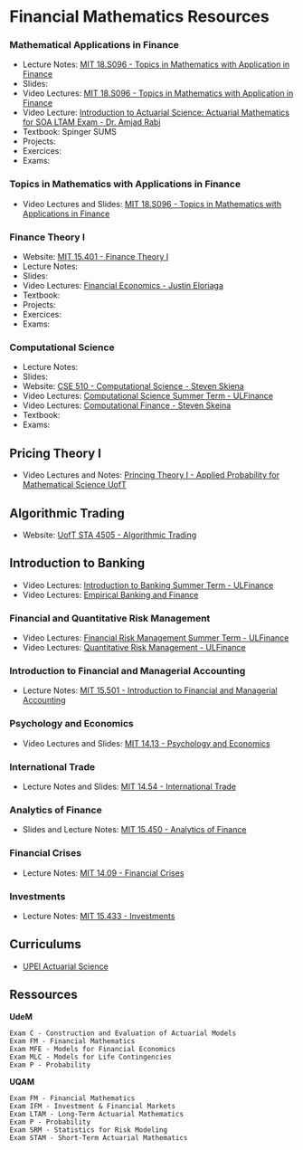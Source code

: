 # Financial Mathematics Resources

### Mathematical Applications in Finance

- Lecture Notes: [MIT 18.S096 - Topics in Mathematics with Application in Finance](https://ocw.mit.edu/courses/mathematics/18-s096-topics-in-mathematics-with-applications-in-finance-fall-2013/lecture-notes/)
- Slides:
- Video Lectures: [MIT 18.S096 - Topics in Mathematics with Application in Finance](https://www.youtube.com/playlist?list=PLUl4u3cNGP62uI_DWNdWoIMsgPcLGOx-V)
- Video Lecture: [Introduction to Actuarial Science:  Actuarial Mathematics for SOA LTAM Exam - Dr. Amjad Rabi](https://www.youtube.com/playlist?list=PLPFfAnUUQRfFgVaEatRGx7Eekqft0n8qK)
- Textbook: Spinger SUMS
- Projects:
- Exercices:
- Exams:

### Topics in Mathematics with Applications in Finance

- Video Lectures and Slides: [MIT 18.S096 - Topics in Mathematics with Applications in Finance](https://ocw.mit.edu/courses/mathematics/18-s096-topics-in-mathematics-with-applications-in-finance-fall-2013/index.htm)


### Finance Theory I

- Website: [MIT 15.401 - Finance Theory I](https://ocw.mit.edu/courses/sloan-school-of-management/15-401-finance-theory-i-fall-2008/index.htm)
- Lecture Notes:
- Slides:
- Video Lectures: [Financial Economics - Justin Eloriaga](https://www.youtube.com/playlist?list=PLEuzmtv9IuT-_TUC4kCC1pS9K4Cb2MRi0)
- Textbook:
- Projects:
- Exercices:
- Exams:

### Computational Science

- Lecture Notes:
- Slides:
- Website: [CSE 510 - Computational Science - Steven Skiena](https://www3.cs.stonybrook.edu/~skiena/691/)
- Video Lectures: [Computational Science Summer Term - ULFinance](https://www.youtube.com/watch?v=x6k4Edb34FU&list=PL4i4aZbplv9J5jan6mDbDHtjfm7ghMWfj)
- Video Lectures: [Computational Finance - Steven Skeina](https://www.youtube.com/playlist?list=PL9E205B8FAAD530E1)
- Textbook:
- Exams:

## Pricing Theory I

- Video Lectures and Notes: [Princing Theory I - Applied Probability for Mathematical Science UofT](http://www.utstat.utoronto.ca/sjaimung/courses/mmf1928/content2013.htm)

## Algorithmic Trading

- Website: [UofT STA 4505 - Algorithmic Trading](http://sebastian.statistics.utoronto.ca/courses/sta-4505-algorithmic-trading/)




## Introduction to Banking

- Video Lectures: [Introduction to Banking Summer Term - ULFinance](https://www.youtube.com/playlist?list=PL4i4aZbplv9KPIBdL4KiOU31Gs7krkvla)
- Video Lectures: [Empirical Banking and Finance](https://www.youtube.com/playlist?list=PL4i4aZbplv9LHIKZbdWPd1zbWmySsIv8f)

### Financial and Quantitative Risk Management

- Video Lectures: [Financial Risk Management Summer Term - ULFinance](https://www.youtube.com/playlist?list=PL4i4aZbplv9Lkn0dd8Mx9a-tCJLhhOuec)
- Video Lectures: [Quantitative Risk Management - ULFinance](https://www.youtube.com/playlist?list=PL4i4aZbplv9KLOA0T4Vw_6PW_eYEYGSXR)

### Introduction to Financial and Managerial Accounting

- Lecture Notes: [MIT 15.501 - Introduction to Financial and Managerial Accounting](https://ocw.mit.edu/courses/sloan-school-of-management/15-501-introduction-to-financial-and-managerial-accounting-spring-2004/index.htm)
### Psychology and Economics

- Video Lectures and Slides: [MIT 14.13 - Psychology and Economics](https://ocw.mit.edu/courses/economics/14-13-psychology-and-economics-spring-2020/index.htm)


### International Trade

- Lecture Notes and Slides: [MIT 14.54 - International Trade](https://ocw.mit.edu/courses/economics/14-54-international-trade-fall-2016/index.htm)

### Analytics of Finance 

- Slides and Lecture Notes: [MIT 15.450 - Analytics of Finance](https://ocw.mit.edu/courses/sloan-school-of-management/15-450-analytics-of-finance-fall-2010/index.htm)

### Financial Crises 

- Lecture Notes: [MIT 14.09 - Financial Crises](https://ocw.mit.edu/courses/economics/14-09-financial-crises-january-iap-2016/index.htm)

### Investments 

- Lecture Notes: [MIT 15.433 - Investments](https://ocw.mit.edu/courses/sloan-school-of-management/15-433-investments-spring-2003/index.htm)
## Curriculums

- [UPEI Actuarial Science](https://www.upei.ca/programs/actuarial-science)


## Ressources


**UdeM**

    Exam C - Construction and Evaluation of Actuarial Models
    Exam FM - Financial Mathematics
    Exam MFE - Models for Financial Economics
    Exam MLC - Models for Life Contingencies
    Exam P - Probability

**UQAM**

    Exam FM - Financial Mathematics
    Exam IFM - Investment & Financial Markets
    Exam LTAM - Long-Term Actuarial Mathematics
    Exam P - Probability
    Exam SRM - Statistics for Risk Modeling
    Exam STAM - Short-Term Actuarial Mathematics






